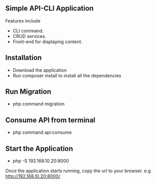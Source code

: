 ## Simple API-CLI Application

Features include
- CLI command.
- CRUD services.
- Front-end for displaying content.

## Installation
- Download the application
- Run composer install to install all the dependencies

## Run Migration
- php command migration

## Consume API from terminal
- php command api:consume

## Start the Application
- php -S 192.168.10.20:8000

Once the application starts running, copy the url to your browser. e.g http://192.168.10.20:8000/
